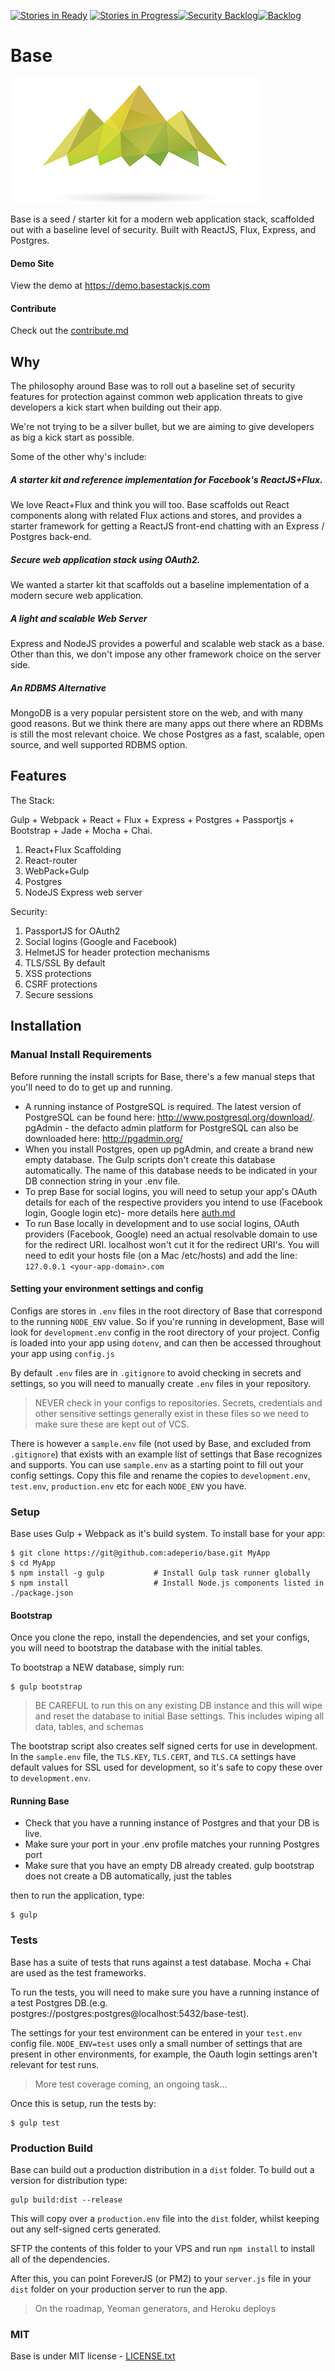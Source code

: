 [![Stories in Ready](https://badge.waffle.io/adeperio/base.png?label=ready&title=Ready)](https://waffle.io/adeperio/base) [![Stories in Progress](https://badge.waffle.io/adeperio/base.svg?label=in%20progress&title=In%20Progress)](http://waffle.io/adeperio/base)[![Security Backlog](https://badge.waffle.io/adeperio/base.svg?label=security&title=security)](http://waffle.io/adeperio/base)[![Backlog](https://badge.waffle.io/adeperio/base.svg?label=backlog&title=backlog)](http://waffle.io/adeperio/base)

# Base
![Alt text](/logo.png?raw=true "Base")

Base is a seed / starter kit for a modern web application stack, scaffolded out with a baseline level of security. Built with ReactJS, Flux, Express, and Postgres.

#### Demo Site

View the demo at https://demo.basestackjs.com

#### Contribute

Check out the [contribute.md](contribute.md)

## Why

The philosophy around Base was to roll out a baseline set of security features for protection against common web application threats to give developers a kick start when building out their app.

We're not trying to be a silver bullet, but we are aiming to give developers as big a kick start as possible.

Some of the other why's include:

##### A starter kit and reference implementation for Facebook's ReactJS+Flux.
We love React+Flux and think you will too. Base scaffolds out React components along with related Flux actions and stores, and provides a starter framework for getting a ReactJS front-end chatting with an Express / Postgres back-end.

##### Secure web application stack using OAuth2.
We wanted a starter kit that scaffolds out a baseline implementation of a modern secure web application.

##### A light and scalable Web Server
Express and NodeJS provides a powerful and scalable web stack as a base. Other than this, we don't impose any other framework choice on the server side.

##### An RDBMS Alternative
MongoDB is a very popular persistent store on the web, and with many good reasons. But we think there are many apps out there where an RDBMs is still the most relevant choice. We chose Postgres as a fast, scalable, open source, and well supported RDBMS option.

## Features

The Stack:

Gulp + Webpack + React + Flux + Express + Postgres + Passportjs + Bootstrap + Jade + Mocha + Chai.

1. React+Flux Scaffolding
2. React-router
3. WebPack+Gulp
4. Postgres
5. NodeJS Express web server  

Security:

1. PassportJS for OAuth2
2. Social logins (Google and Facebook)
3. HelmetJS for header protection mechanisms
4. TLS/SSL By default
5. XSS protections
6. CSRF protections
7. Secure sessions

## Installation

### Manual Install Requirements

Before running the install scripts for Base, there's a few manual steps that you'll need to do to get up and running.

* A running instance of PostgreSQL is required. The latest version of PostgreSQL can be found here: http://www.postgresql.org/download/. pgAdmin - the defacto admin platform for PostgreSQL can also be downloaded here: http://pgadmin.org/
* When you install Postgres, open up pgAdmin, and create a brand new empty database. The Gulp scripts don't create this database automatically. The name of this database needs to be indicated in your DB connection string in your .env file.
* To prep Base for social logins, you will need to setup your app's OAuth details for each of the respective providers you intend to use (Facebook login, Google login etc)- more details here [auth.md](docs/auth.md)
* To run Base locally in development and to use social logins, OAuth providers (Facebook, Google) need an actual resolvable domain to use for the redirect URI. localhost won't cut it for the redirect URI's. You will need to edit your hosts file (on a Mac /etc/hosts) and add the line: `127.0.0.1 <your-app-domain>.com`


#### Setting your environment settings and config

Configs are stores in `.env` files in the root directory of Base that correspond to the running `NODE_ENV` value. So if you're running in development, Base will look for `development.env` config in the root directory of your project. Config is loaded into your app using `dotenv`, and can then be accessed throughout your app using `config.js`

By default `.env` files are in `.gitignore` to avoid checking in secrets and settings, so you will need to manually create `.env` files in your repository.

> NEVER check in your configs to repositories. Secrets, credentials and other sensitive settings generally exist in these files
> so we need to make sure these are kept out of VCS.

There is however a `sample.env` file (not used by Base, and excluded from `.gitignore`) that exists with an example list of settings that Base recognizes and supports. You can use `sample.env` as a starting point to fill out your config settings. Copy this file and rename the copies to `development.env`, `test.env`, `production.env` etc for each `NODE_ENV` you have.

### Setup

Base uses Gulp + Webpack as it's build system. To install base for your app:

```shell
$ git clone https://git@github.com:adeperio/base.git MyApp
$ cd MyApp
$ npm install -g gulp           # Install Gulp task runner globally
$ npm install                   # Install Node.js components listed in ./package.json
```


#### Bootstrap

Once you clone the repo, install the dependencies, and set your configs, you will need to bootstrap the database with the initial tables.

To bootstrap a NEW database, simply run:

```shell
$ gulp bootstrap
```
> BE CAREFUL to run this on any existing DB instance and this will wipe and reset the database to initial Base settings. This includes wiping all data, tables, and schemas

The bootstrap script also creates self signed certs for use in development. In the `sample.env` file, the `TLS.KEY`, `TLS.CERT`, and `TLS.CA` settings have default values for SSL used for development, so it's safe to copy these over to `development.env`.

#### Running Base

* Check that you have a running instance of Postgres and that your DB is live.
* Make sure your port in your .env profile matches your running Postgres port
* Make sure that you have an empty DB already created. gulp bootstrap does not create a DB automatically, just the tables

then to run the application, type:

```shell
$ gulp
```

### Tests

Base has a suite of tests that runs against a test database. Mocha + Chai are used as the test frameworks.

To run the tests, you will need to make sure you have a running instance of a test Postgres DB.(e.g. postgres://postgres:postgres@localhost:5432/base-test).

The settings for your test environment can be entered in your `test.env` config file. `NODE_ENV=test` uses only a small number of settings that are present in other environments, for example, the Oauth login settings aren't relevant for test runs.

> More test coverage coming, an ongoing task...

Once this is setup, run the tests by:

```shell
$ gulp test
```

### Production Build

Base can build out a production distribution in a `dist` folder. To build out a version for distribution type:

```shell
gulp build:dist --release
```

This will copy over a `production.env` file into the `dist` folder, whilst keeping out any self-signed certs generated.

SFTP the contents of this folder to your VPS and run `npm install` to install all of the dependencies.

After this, you can point ForeverJS (or PM2) to your `server.js` file in your `dist` folder on your production server to run the app.

> On the roadmap, Yeoman generators, and Heroku deploys

### MIT
Base is under MIT license - [LICENSE.txt](LICENSE.txt)

